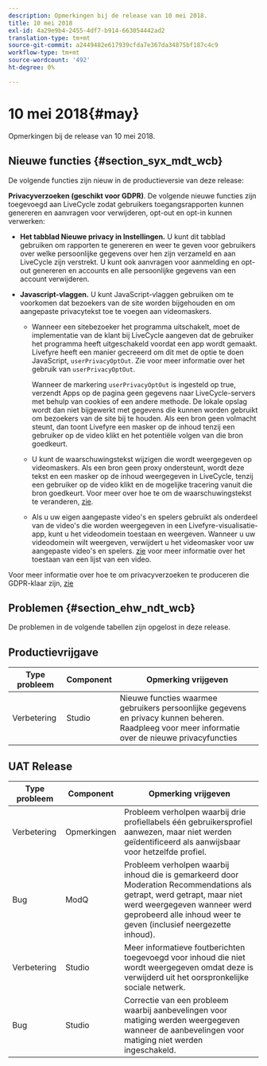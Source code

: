 ```yaml
---
description: Opmerkingen bij de release van 10 mei 2018.
title: 10 mei 2018
exl-id: 4a29e9b4-2455-4df7-b914-663054442ad2
translation-type: tm+mt
source-git-commit: a2449482e617939cfda7e367da34875bf187c4c9
workflow-type: tm+mt
source-wordcount: '492'
ht-degree: 0%

---
```


# 10 mei 2018{#may}

Opmerkingen bij de release van 10 mei 2018.

## Nieuwe functies {#section_syx_mdt_wcb}

De volgende functies zijn nieuw in de productieversie van deze release:

**Privacyverzoeken (geschikt voor GDPR)**. De volgende nieuwe functies zijn toegevoegd aan LiveCycle zodat gebruikers toegangsrapporten kunnen genereren en aanvragen voor verwijderen, opt-out en opt-in kunnen verwerken:

* **Het tabblad Nieuwe privacy in Instellingen.** U kunt dit tabblad gebruiken om rapporten te genereren en weer te geven voor gebruikers over welke persoonlijke gegevens over hen zijn verzameld en aan LiveCycle zijn verstrekt. U kunt ook aanvragen voor aanmelding en opt-out genereren en accounts en alle persoonlijke gegevens van een account verwijderen.
* **Javascript-vlaggen.** U kunt JavaScript-vlaggen gebruiken om te voorkomen dat bezoekers van de site worden bijgehouden en om aangepaste privacytekst toe te voegen aan videomaskers.

   * Wanneer een sitebezoeker het programma uitschakelt, moet de implementatie van de klant bij LiveCycle aangeven dat de gebruiker het programma heeft uitgeschakeld voordat een app wordt gemaakt. Livefyre heeft een manier gecreeerd om dit met de optie te doen JavaScript, `userPrivacyOptOut`. Zie [](/help/using/c-settings-other/c-gdpr-compliance/c-gdpr-compliance.md#section_nmz_q3n_3db) voor meer informatie over het gebruik van `userPrivacyOptOut`.

      Wanneer de markering `userPrivacyOptOut` is ingesteld op true, verzendt Apps op de pagina geen gegevens naar LiveCycle-servers met behulp van cookies of een andere methode. De lokale opslag wordt dan niet bijgewerkt met gegevens die kunnen worden gebruikt om bezoekers van de site bij te houden. Als een bron geen volmacht steunt, dan toont Livefyre een masker op de inhoud tenzij een gebruiker op de video klikt en het potentiële volgen van die bron goedkeurt.

   * U kunt de waarschuwingstekst wijzigen die wordt weergegeven op videomaskers. Als een bron geen proxy ondersteunt, wordt deze tekst en een masker op de inhoud weergegeven in LiveCycle, tenzij een gebruiker op de video klikt en de mogelijke tracering vanuit die bron goedkeurt. Voor meer over hoe te om de waarschuwingstekst te veranderen, [zie](/help/using/c-settings-other/c-gdpr-compliance/c-gdpr-compliance.md#section_pb5_mnp_ldb).
   * Als u uw eigen aangepaste video&#39;s en spelers gebruikt als onderdeel van de video&#39;s die worden weergegeven in een Livefyre-visualisatie-app, kunt u het videodomein toestaan en weergeven. Wanneer u uw videodomein wilt weergeven, verwijdert u het videomasker voor uw aangepaste video&#39;s en spelers. [zie](/help/using/c-settings-other/c-gdpr-compliance/c-gdpr-compliance.md#section_bzp_pnp_ldb) voor meer informatie over het toestaan van een lijst van een video.

Voor meer informatie over hoe te om privacyverzoeken te produceren die GDPR-klaar zijn, [zie](/help/using/c-settings-other/c-gdpr-compliance/c-gdpr-compliance.md#concept_q1l_r5s_rcb)

## Problemen {#section_ehw_ndt_wcb}

De problemen in de volgende tabellen zijn opgelost in deze release.

## Productievrijgave

| **Type probleem** | **Component** | **Opmerking vrijgeven** |
|---|---|---|
| Verbetering | Studio | Nieuwe functies waarmee gebruikers persoonlijke gegevens en privacy kunnen beheren. Raadpleeg [](#c_rn/section_syx_mdt_wcb) voor meer informatie over de nieuwe privacyfuncties |

## UAT Release

| **Type probleem** | **Component** | **Opmerking vrijgeven** |
|---|---|---|
| Verbetering | Opmerkingen | Probleem verholpen waarbij drie profiellabels één gebruikersprofiel aanwezen, maar niet werden geïdentificeerd als aanwijsbaar voor hetzelfde profiel. |
| Bug | ModQ | Probleem verholpen waarbij inhoud die is gemarkeerd door Moderation Recommendations als getrapt, werd getrapt, maar niet werd weergegeven wanneer werd geprobeerd alle inhoud weer te geven (inclusief neergezette inhoud). |
| Verbetering | Studio | Meer informatieve foutberichten toegevoegd voor inhoud die niet wordt weergegeven omdat deze is verwijderd uit het oorspronkelijke sociale netwerk. |
| Bug | Studio | Correctie van een probleem waarbij aanbevelingen voor matiging werden weergegeven wanneer de aanbevelingen voor matiging niet werden ingeschakeld. |

